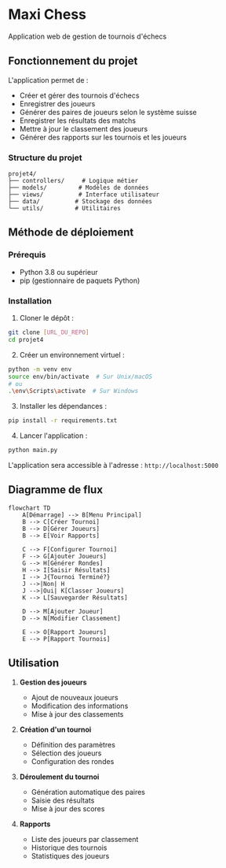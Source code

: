 # Maxi Chess

Application web de gestion de tournois d'échecs

## Fonctionnement du projet

L'application permet de :
- Créer et gérer des tournois d'échecs
- Enregistrer des joueurs
- Générer des paires de joueurs selon le système suisse
- Enregistrer les résultats des matchs
- Mettre à jour le classement des joueurs
- Générer des rapports sur les tournois et les joueurs

### Structure du projet

```
projet4/
├── controllers/     # Logique métier
├── models/         # Modèles de données
├── views/          # Interface utilisateur
├── data/          # Stockage des données
└── utils/         # Utilitaires
```

## Méthode de déploiement

### Prérequis
- Python 3.8 ou supérieur
- pip (gestionnaire de paquets Python)

### Installation

1. Cloner le dépôt :
```bash
git clone [URL_DU_REPO]
cd projet4
```

2. Créer un environnement virtuel :
```bash
python -m venv env
source env/bin/activate  # Sur Unix/macOS
# ou
.\env\Scripts\activate  # Sur Windows
```

3. Installer les dépendances :
```bash
pip install -r requirements.txt
```

4. Lancer l'application :
```bash
python main.py
```

L'application sera accessible à l'adresse : `http://localhost:5000`

## Diagramme de flux

```mermaid
flowchart TD
    A[Démarrage] --> B[Menu Principal]
    B --> C[Créer Tournoi]
    B --> D[Gérer Joueurs]
    B --> E[Voir Rapports]
    
    C --> F[Configurer Tournoi]
    F --> G[Ajouter Joueurs]
    G --> H[Générer Rondes]
    H --> I[Saisir Résultats]
    I --> J{Tournoi Terminé?}
    J -->|Non| H
    J -->|Oui| K[Classer Joueurs]
    K --> L[Sauvegarder Résultats]
    
    D --> M[Ajouter Joueur]
    D --> N[Modifier Classement]
    
    E --> O[Rapport Joueurs]
    E --> P[Rapport Tournois]
```

## Utilisation

1. **Gestion des joueurs**
   - Ajout de nouveaux joueurs
   - Modification des informations
   - Mise à jour des classements

2. **Création d'un tournoi**
   - Définition des paramètres
   - Sélection des joueurs
   - Configuration des rondes

3. **Déroulement du tournoi**
   - Génération automatique des paires
   - Saisie des résultats
   - Mise à jour des scores

4. **Rapports**
   - Liste des joueurs par classement
   - Historique des tournois
   - Statistiques des joueurs